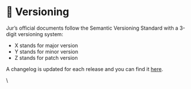 # 🔁 Versioning

Jur’s official documents follow the Semantic Versioning Standard with a 3-digit versioning system:

* X stands for major version
* Y stands for minor version
* Z stands for patch version

A changelog is updated for each release and you can find it [here](changelog.md).

\\
